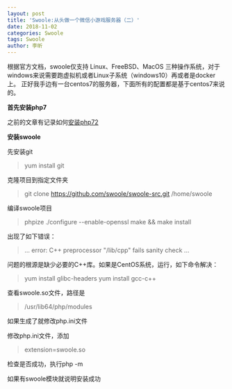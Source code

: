 ```yaml
---
layout: post
title: 'Swoole:从头做一个微信小游戏服务器（二）'
date: 2018-11-02
categories: Swoole
tags: Swoole
author: 李昕
---
```


根据官方文档，swoole仅支持 Linux、FreeBSD、MacOS 三种操作系统，对于windows来说需要跑虚拟机或者Linux子系统（windows10）再或者是docker上。
正好我手边有一台centos7的服务器，下面所有的配置都是基于centos7来说的。

**首先安装php7**

之前的文章有记录如何[安装php72](https://lixin.blog/2018/11/01/php-php72-install.html)

**安装swoole**

先安装git

>yum install git

克隆项目到指定文件夹

>git clone https://github.com/swoole/swoole-src.git /home/swoole

编译swoole项目

>phpize
./configure --enable-openssl
make && make install

出现了如下错误：

>...
error: C++ preprocessor "/lib/cpp" fails sanity check 
...

问题的根源是缺少必要的C++库。如果是CentOS系统，运行，如下命令解决：

>yum install glibc-headers
yum install gcc-c++
 
查看swoole.so文件，路径是

>/usr/lib64/php/modules

如果生成了就修改php.ini文件

修改php.ini文件，添加

>extension=swoole.so

检查是否成功，执行php -m

如果有swoole模块就说明安装成功